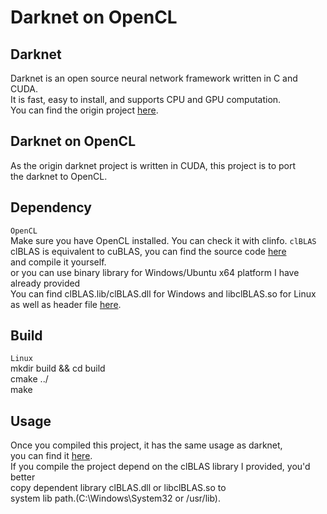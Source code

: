 Darknet on OpenCL
==========

## Darknet
Darknet is an open source neural network framework written in C and CUDA.<br> 
It is fast, easy to install, and supports CPU and GPU computation.<br>
You can find the origin project [here](https://github.com/pjreddie/darknet).<br>
## Darknet on OpenCL
As the origin darknet project is written in CUDA, this project is to port<br>
the darknet to OpenCL. 
## Dependency
`OpenCL`<br>
Make sure you have OpenCL installed.
You can check it with clinfo.
`clBLAS`<br>
clBLAS is equivalent to cuBLAS, you can find the source code [here](https://github.com/clMathLibraries/clBLAS)<br>
and compile it yourself.<br>
or you can use binary library for Windows/Ubuntu x64 platform I have already provided<br>
You can find clBLAS.lib/clBLAS.dll for Windows and libclBLAS.so for Linux <br>
as well as header file [here](https://github.com/ganyc717/Darknet-On-OpenCL/tree/master/darknet_cl/clBLAS).<br>
## Build
`Linux`<br>
mkdir build && cd build<br>
cmake ../<br>
make<br>
## Usage
Once you compiled this project, it has the same usage as darknet,<br>
you can find it [here](https://pjreddie.com/darknet/).<br>
If you compile the project depend on the clBLAS library I provided, you'd better<br>
copy dependent library clBLAS.dll or libclBLAS.so to<br>
system lib path.(C:\\Windows\\System32 or /usr/lib).<br>

